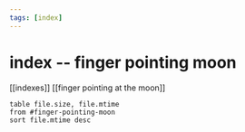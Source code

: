 ```yaml
---
tags: [index]
---
```


# index -- finger pointing moon

[[indexes]]
[[finger pointing at the moon]]

```dataview
table file.size, file.mtime
from #finger-pointing-moon  
sort file.mtime desc
```